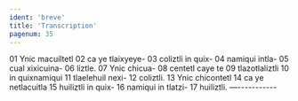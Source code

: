 ```yaml
---
ident: 'breve'
title: 'Transcription'
pagenum: 35
---
```

01  Ynic macuiltetl
02  ca ye tlaixyeye-
03  coliztli in quix-
04  namiqui intla-
05  cual xixicuina-
06  liztle.
07  Ynic chicua-
08  centetl caye te
09  tlazotlaliztli
10  in quixnamiqui
11  tlaelehuil nexi-
12  coliztli.
13  Ynic chicontetl
14  ca ye netlacuitla
15  huiliztli in quix-
16  namiqui in tlatzi-
17  huiliztli. —-----------
